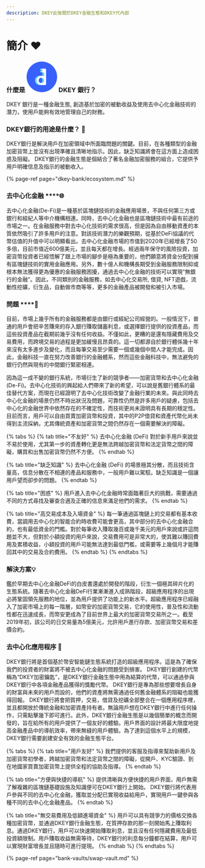 ```yaml
---
description: DKEY此後關於DKEY金融生態和DKEY代內部
---
```


# 簡介 ❤️

### 什麼是 ![](.gitbook/assets/emoji.png) DKEY 銀行？

DKEY 銀行是一種金融生態, 創造基於加密的被動收益及使用去中心化金融技術的潛力，使用戶能夠有效地管理自己的財務。

### DKEY銀行的用途是什麼？ 🤔 

DKEY銀行是解決用戶在加密領域中所面臨問題的關鍵。目前，在各種類型的金融加密貨幣上並沒有出現準確且清晰地指示。因此，缺乏知識將會在這方面上造成困惑及阻礙。 DKEY銀行的金融生態是個結合了著名金融加密服務的組合，它提供予用戶明確信息及指示的被動收入。

{% page-ref page="dkey-bank/ecosystem.md" %}

### 去中心化金融 ****🌐 

去中心化金融\(De-Fi\)是一種基於區塊鏈技術的金融應用場景，不與任何第三方或銀行和經紀人等中介機構相連。同時，去中心化金融也是區塊鏈技術中最有前途的市場之一。在金融服務中對去中心化技術的需求很高，但是因為自由移動資產的本質依然吸引了許多用戶的注意。對該技術潛力的樂觀預期，從基於DeFi協議的代幣估值的升值中可以明顯看出。去中心化金融市場的市值到2020年已經增長了50多倍，目前市值近600億美元，並且每天都在增長。經過兩年保守的風險投資，加密貨幣投資者已經悟解了跟上市場的腳步是極為重要的，他們願意將資金分配到擁有區塊鏈技術的實用金融應用。另外，數十億人和機構長期受到金融服務限制抑或根本無法獲得更為優惠的金融服務困擾，通過去中心化金融的技術可以實現“無銀行的金融”。因此，不同類別的金融服務，如去中心化交易所, 借貸, NFT遊戲，流動性挖礦，衍生品，自動做市商等等，更多的金融產品被開發和被引入市場。



### 問題 ****🙅 

目前，市場上幾乎所有的金融服務都是由銀行或經紀公司經營的。一般情況下，普通的用戶會把辛苦賺來的存入銀行賺取儲蓄利息，或選擇銀行提供的投資產品，而這些投資產品在截期前幾乎沒有任何收益。不僅如此，更糟的是還有隱藏費用及交易費用，而跨境交易的過程是更加緩慢且昂貴的。這一切都源自於銀行體係幾十年來沒有太多進步及變化，而且每筆交易至少需要一個或幾個中間人才能完成。因此，金融科技一直在努力改善銀行的金融體系，然而這些金融科技中，無法避免的銀行仍然與現有的中間銀行緊密相連。 

因為這一成不變的銀行系統，市場衍生了新的競爭者——加密貨幣和去中心化金融\(De-Fi\)。去中心化技術的興起給人們帶來了新的希望，可以說是舊銀行體系的最佳替代方案，而現在已經證明了去中心化技術改變了金融行業的未來。與此同時去中心化金融的場景仍然不時出狀況及問題，可靠性仍然是許多用戶的疑慮，包括去中心化的金融世界中依然存在的不確定性，而技術更尚未證明具有長期的穩定性。目前而言，用戶可以自由買賣加密貨幣和投資，其中的P2P借貸和資產代幣化尚未得到主流採納，尤其傳統資產和加密貨幣之間仍然存在一個需要解決的障礙。

{% tabs %}
{% tab title="不友好" %}
去中心化金融 \(DeFi\) 對於新手用戶來說並不易於使用，尤其第一步的資產轉化更是無法跨越加密貨幣和法定貨幣之間的障礙，購買和出售加密貨幣仍然不方便。
{% endtab %}

{% tab title="缺乏知識" %}
去中心化金融 \(DeFi\) 的場景極其分散，而且技術含量高，信息分散在不相連的產品和服務中，一般用戶難以駕馭。缺乏知識是一個讓用戶望而卻步的問題。
{% endtab %}

{% tab title="困惑" %}
用戶進入去中心化金融時常面臨著巨大的挑戰，需要通過不同的方式尋找及審查合適及正確的信息來滿足他們的需求。
{% endtab %}

{% tab title="高交易成本及入場資金" %}
每一筆通過區塊鏈上的交易都有基本收費，當調用去中心化的智能合約時收費可能會更高，其中部分的去中心化金融合約，也有最低資金的門檻。對於每筆收入賺取幾百或幾千美元的用戶來說或許這問題並不大，但對於小額投資的用戶來說，交易費用可是非常大的，使其難以賺回費用及累積收益，小額投資的用戶可能無法達到最低門檻，或需要等上幾個月才能賺回其中的交易及合約費用。
{% endtab %}
{% endtabs %}

### 解決方案💡 

鑑於早期去中心化金融DeFi的白皮書還處於開發的階段，衍生一個極其碎片化的生態系統。隨著去中心化金融DeFi行業漸漸進入成熟階段，超級應用程序的出現必將鞏固領先服務的地位，並為用戶提供了功能上的新水平。超級應用程序已經融入了加密市場上的每一階層，如幣安的加密貨幣交易，它的使用性，普及性和流動性都在迅速成長，而幣安更成為了目前世界上最大的加密貨幣交易所之一。截至2019年初，該公司的日交易量為5億美元，允許用戶進行存款、加密貨幣交易和差價合約。



### 去中心化應用程序 🧩 

DKEY銀行將是首個基於幣安智能鏈生態系統打造的超級應用程序。這是為了確保我們的投資者的財富將不被去中心化金融的問題受到損害。 DKEY銀行創建的代幣稱為“DKEY加密鑰匙”，是DKEY銀行金融生態中用為結算的代幣，可以通過參與DKEY銀行中各項金融產品獲得的獎勵代幣。 DKEY銀行是專為那些想要增長自身的財富與未來的用戶而設的，他們的資產將無需通過任何舊金融體系的阻礙也能獲得回報。 DKEY銀行將會把質押，交易，借貸及挖礦全部整合在一個應用程序裡，並且都開放於傳統金融和加密資產持有者。無論用戶想在DKEY銀行中進行任何操作，只需點擊幾下即可進行。此外，DKEY銀行金融生態是以幾個簡單的概念而開發的，旨在給所有的用戶提供了一個友好的體驗。用戶界面的設計將最大限度地提高金融產品中的導航效率，帶來無縫的用戶體驗。為了達到這個水平上的規模，DKEY銀行需要創建安全有效的金融生態平台。  


{% tabs %}
{% tab title="用戶友好" %}
我們提供的客服及指導來幫助新用戶及加密貨幣初學者，跨越加密貨幣和法定貨幣之間的障礙，從開戶、KYC驗證、到在地國家買賣加密貨幣上提供全程的協助及指導。
{% endtab %}

{% tab title="方便與快捷的導航" %}
提供清晰與方便快捷的用戶界面，用戶無需了解複雜的區塊鏈基礎設施及知識便可在DKEY銀行上開始。 DKEY銀行將代表用戶參與不同的去中心化金融，獲取並分配已實現收益給用戶，實現用戶一鍵參與各種不同的去中心化金融產品。
{% endtab %}

{% tab title="無交易費用及低額進場資金" %}
用戶可以具有競爭力的價格交換各種加密貨幣，並通過DKEY銀行金融生態，在質押存款的那一刻開始馬上賺取利息。通過DKEY銀行，用戶可以快速開始賺取利息，並且沒有任何隱藏費用及最低投資額限制。用戶賺取收益無需等待，DKEY銀行的利息每分鐘都在結算，用戶可以實現財富增長並且隨時可進行提現。
{% endtab %}
{% endtabs %}

{% page-ref page="bank-vaults/swap-vault.md" %}








